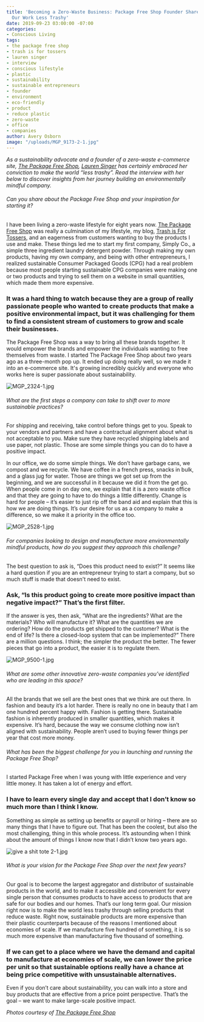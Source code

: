 ```yaml
---
title: 'Becoming a Zero-Waste Business: Package Free Shop Founder Shares How To Make
  Our Work Less Trashy'
date: 2019-09-23 03:00:00 -07:00
categories:
- Conscious Living
tags:
- the package free shop
- trash is for tossers
- lauren singer
- interview
- conscious lifestyle
- plastic
- sustainability
- sustainable entrepreneurs
- founder
- environment
- eco-friendly
- product
- reduce plastic
- zero-waste
- office
- companies
author: Avery Osborn
image: "/uploads/MGP_9173-2-1.jpg"
---
```


_As a sustainability advocate and a founder of a zero-waste e-commerce site, [The Package Free Shop](https://packagefreeshop.com/), [Lauren Singer](https://www.instagram.com/trashisfortossers/) has certainly embraced her conviction to make the world “less trashy”. Read the interview with her below to discover insights from her journey building an environmentally mindful company._

###### Can you share about the Package Free Shop and your inspiration for starting it? 

I have been living a zero-waste lifestyle for eight years now. [The Package Free Shop](https://packagefreeshop.com/) was really a culmination of my lifestyle, my blog, [Trash is For Tossers](http://trashisfortossers.com/), and an eagerness from customers wanting to buy the products I use and make. These things led me to start my first company, Simply Co., a simple three ingredient laundry detergent powder. Through making my own products, having my own company, and being with other entrepreneurs, I realized sustainable Consumer Packaged Goods (CPG) had a real problem because most people starting sustainable CPG companies were making one or two products and trying to sell them on a website in small quantities, which made them more expensive. 

### It was a hard thing to watch because they are a group of really passionate people who wanted to create products that make a positive environmental impact, but it was challenging for them to find a consistent stream of customers to grow and scale their businesses. 

The Package Free Shop was a way to bring all these brands together. It would empower the brands and empower the individuals wanting to free themselves from waste. I started The Package Free Shop about two years ago as a three-month pop up. It ended up doing really well, so we made it into an e-commerce site. It's growing incredibly quickly and everyone who works here is super passionate about sustainability.

![MGP_2324-1.jpg](/uploads/MGP_2324-1.jpg)

###### What are the first steps a company can take to shift over to more sustainable practices? 

For shipping and receiving, take control before things get to you. Speak to your vendors and partners and have a contractual alignment about what is not acceptable to you. Make sure they have recycled shipping labels and use paper, not plastic. Those are some simple things you can do to have a positive impact. 

In our office, we do some simple things. We don’t have garbage cans, we compost and we recycle. We have coffee in a french press, snacks in bulk, and a glass jug for water. Those are things we got set up from the beginning, and we are successful in it because we did it from the get go. When people come in on day one, we explain that it is a zero waste office and that they are going to have to do things a little differently. Change is hard for people – it’s easier to just rip off the band aid and explain that this is how we are doing things. It’s our desire for us as a company to make a difference, so we make it a priority in the office too. 

![MGP_2528-1.jpg](/uploads/MGP_2528-1.jpg)

###### For companies looking to design and manufacture more environmentally mindful products, how do you suggest they approach this challenge? 

The best question to ask is, “Does this product need to exist?” It seems like a hard question if you are an entrepreneur trying to start a company, but so much stuff is made that doesn't need to exist. 

### Ask, “Is this product going to create more positive impact than negative impact?” That’s the first filter. 

If the answer is yes, then ask, “What are the ingredients? What are the materials? Who will manufacture it? What are the quantities we are ordering? How do the products get shipped to the customer? What is the end of life? Is there a closed-loop system that can be implemented?” There are a million questions. I think; the simpler the product the better. The fewer pieces that go into a product, the easier it is to regulate them. 

![MGP_9500-1.jpg](/uploads/MGP_9500-1.jpg)

###### What are some other innovative zero-waste companies you’ve identified who are leading in this space?

All the brands that we sell are the best ones that we think are out there. In fashion and beauty it’s a lot harder. There is really no one in beauty that I am one hundred percent happy with. Fashion is getting there. Sustainable fashion is inherently produced in smaller quantities, which makes it expensive. It’s hard, because the way we consume clothing now isn’t aligned with sustainability. People aren’t used to buying fewer things per year that cost more money.

###### What has been the biggest challenge for you in launching and running the Package Free Shop? 

I started Package Free when I was young with little experience and very little money. It has taken a lot of energy and effort. 

### I have to learn every single day and accept that I don’t know so much more than I think I know. 

Something as simple as setting up benefits or payroll or hiring – there are so many things that I have to figure out. That has been the coolest, but also the most challenging, thing in this whole process. It’s astounding when I think about the amount of things I know now that I didn’t know two years ago. 

![give a shit tote 2-1.jpg](/uploads/give%20a%20shit%20tote%202-1.jpg)

###### What is your vision for the Package Free Shop over the next few years? 

Our goal is to become the largest aggregator and distributor of sustainable products in the world, and to make it accessible and convenient for every single person that consumes products to have access to products that are safe for our bodies and our homes. That’s our long term goal. Our mission right now is to make the world less trashy through selling products that reduce waste. Right now, sustainable products are more expensive than their plastic counterparts because of the reasons I mentioned about economies of scale. If we manufacture five hundred of something, it is so much more expensive than manufacturing five thousand of something. 

### If we can get to a place where we have the demand and capital to manufacture at economies of scale, we can lower the price per unit so that sustainable options really have a chance at being price competitive with unsustainable alternatives. 

Even if you don’t care about sustainability, you can walk into a store and buy products that are effective from a price point perspective. That’s the goal – we want to make large-scale positive impact. 

_Photos courtesy of [The Package Free Shop](https://packagefreeshop.com/)_
